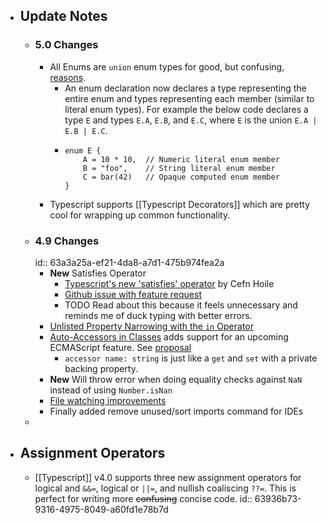 - ## Update Notes
	- ### 5.0 Changes
		- All Enums are `union` enum types for good, but confusing, [reasons](https://github.com/microsoft/TypeScript/pull/50528).
			- An enum declaration now declares a type representing the entire enum and types representing each member (similar to literal enum types). For example the below code declares a type `E` and types `E.A`, `E.B`, and `E.C`, where `E` is the union `E.A | E.B | E.C`.
			- ```
			  enum E {
			      A = 10 * 10,  // Numeric literal enum member
			      B = "foo",    // String literal enum member
			      C = bar(42)   // Opaque computed enum member
			  }
			  ```
		- Typescript supports [[Typescript Decorators]] which are pretty cool for wrapping up common functionality.
	- ### 4.9 Changes
	  id:: 63a3a25a-ef21-4da8-a7d1-475b974fea2a
		- **New** Satisfies Operator
			- [Typescript's new 'satisfies' operator](https://medium.com/@cefn/typescript-satisfies-6ba52e74cb2f) by Cefn Hoile
			- [Github issue with feature request](https://github.com/microsoft/TypeScript/issues/47920)
			- TODO Read about this because it feels unnecessary and reminds me of duck typing with better errors.
		- [Unlisted Property Narrowing with the `in` Operator](https://devblogs.microsoft.com/typescript/announcing-typescript-4-9/#unlisted-property-narrowing-with-the-in-operator)
		- [Auto-Accessors in Classes](https://devblogs.microsoft.com/typescript/announcing-typescript-4-9/#auto-accessors-in-classes) adds support for an upcoming ECMAScript feature.  See [proposal](https://github.com/tc39/proposal-grouped-and-auto-accessors)
			- `accessor name: string` is just like a `get` and `set` with a private backing property.
		- **New** Will throw error when doing equality checks against `NaN` instead of using `Number.isNan`
		- [File watching improvements](https://github.com/tc39/proposal-grouped-and-auto-accessors)
		- Finally added remove unused/sort imports command for IDEs
	-
- ## Assignment Operators
	- [[Typescript]] v4.0 supports three new assignment operators  for logical and `&&=`, logical or `||=`, and nullish coaliscing `??=`. This is perfect for writing more ~~confusing~~ concise code.
	  id:: 63936b73-9316-4975-8049-a60fd1e78b7d